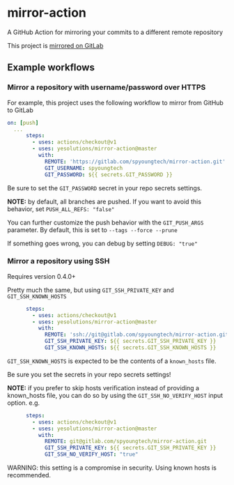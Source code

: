 # mirror-action
A GitHub Action for mirroring your commits to a different remote repository

This project is [mirrored on GitLab](https://gitlab.com/yesolutions/mirror-action)

## Example workflows

### Mirror a repository with username/password over HTTPS

For example, this project uses the following workflow to mirror from GitHub to GitLab

```yaml
on: [push]
  ...
      steps:
        - uses: actions/checkout@v1
        - uses: yesolutions/mirror-action@master
          with:
            REMOTE: 'https://gitlab.com/spyoungtech/mirror-action.git'
            GIT_USERNAME: spyoungtech
            GIT_PASSWORD: ${{ secrets.GIT_PASSWORD }}
```

Be sure to set the `GIT_PASSWORD` secret in your repo secrets settings.


**NOTE:** by default, all branches are pushed. If you want to avoid
this behavior, set `PUSH_ALL_REFS: "false"`

You can further customize the push behavior with the `GIT_PUSH_ARGS` parameter.
By default, this is set to `--tags --force --prune`

If something goes wrong, you can debug by setting `DEBUG: "true"`

### Mirror a repository using SSH

Requires version 0.4.0+

Pretty much the same, but using `GIT_SSH_PRIVATE_KEY` and `GIT_SSH_KNOWN_HOSTS`

```yaml
      steps:
        - uses: actions/checkout@v1
        - uses: yesolutions/mirror-action@master
          with:
            REMOTE: 'ssh://git@gitlab.com/spyoungtech/mirror-action.git'
            GIT_SSH_PRIVATE_KEY: ${{ secrets.GIT_SSH_PRIVATE_KEY }}
            GIT_SSH_KNOWN_HOSTS: ${{ secrets.GIT_SSH_KNOWN_HOSTS }}

```

`GIT_SSH_KNOWN_HOSTS` is expected to be the contents of a `known_hosts` file.

Be sure you set the secrets in your repo secrets settings!

**NOTE:** if you prefer to skip hosts verification instead of providing a known_hosts file,
you can do so by using the `GIT_SSH_NO_VERIFY_HOST` input option. e.g.

```yaml
      steps:
        - uses: actions/checkout@v1
        - uses: yesolutions/mirror-action@master
          with:
            REMOTE: git@gitlab.com/spyoungtech/mirror-action.git
            GIT_SSH_PRIVATE_KEY: ${{ secrets.GIT_SSH_PRIVATE_KEY }}
            GIT_SSH_NO_VERIFY_HOST: "true"
```

WARNING: this setting is a compromise in security. Using known hosts is recommended.
